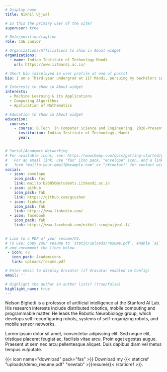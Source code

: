 ```yaml
---
# Display name
title: Nikhil Ujjwal

# Is this the primary user of the site?
superuser: true

# Role/position/tagline
role: CSE Junior

# Organizations/Affiliations to show in About widget
organizations:
  - name: Indian Institute of Technology Mandi
    url: https://www.iitmandi.ac.in/

# Short bio (displayed in user profile at end of posts)
bio: I am a Third-year undergrad at IIT Mandi, pursuing my bachelors in Computer Science and Engineering. Theoretical Computer Science, Confluence of Machine Learning, privacy, efficiency and sustainability of systems and Algorithms is what interests me at present.

# Interests to show in About widget
interests:
  - Machine Learning & its Applications
  - Computing Algorithms 
  - Application of Mathematics

# Education to show in About widget
education:
  courses:
    - course: B.Tech. in Computer Science and Engineering, 2020-Present
      institution: Indian Institute of Technology, Mandi
      year: 


# Social/Academic Networking
# For available icons, see: https://wowchemy.com/docs/getting-started/page-builder/#icons
#   For an email link, use "fas" icon pack, "envelope" icon, and a link in the
#   form "mailto:your-email@example.com" or "/#contact" for contact widget.
social:
  - icon: envelope
    icon_pack: fas
    link: mailto:b20056@students.iitmandi.ac.in
  - icon: github
    icon_pack: fab
    link: https://github.com/gcushen
  - icon: linkedin
    icon_pack: fab
    link: https://www.linkedin.com/
  - icon: facebook
    icon_pack: fab
    link: https://www.facebook.com/nikhil.singhujjwal.1/
  

# Link to a PDF of your resume/CV.
# To use: copy your resume to `static/uploads/resume.pdf`, enable `ai` icons in `params.toml`,
# and uncomment the lines below.
 - icon: cv
   icon_pack: Academicons
   link: uploads/resume.pdf

# Enter email to display Gravatar (if Gravatar enabled in Config)
email: ''

# Highlight the author in author lists? (true/false)
highlight_name: true
---
```


Nelson Bighetti is a professor of artificial intelligence at the Stanford AI Lab. His research interests include distributed robotics, mobile computing and programmable matter. He leads the Robotic Neurobiology group, which develops self-reconfiguring robots, systems of self-organizing robots, and mobile sensor networks.

Lorem ipsum dolor sit amet, consectetur adipiscing elit. Sed neque elit, tristique placerat feugiat ac, facilisis vitae arcu. Proin eget egestas augue. Praesent ut sem nec arcu pellentesque aliquet. Duis dapibus diam vel metus tempus vulputate.

{{< icon name="download" pack="fas" >}} Download my {{< staticref "uploads/demo_resume.pdf" "newtab" >}}resumé{{< /staticref >}}.
